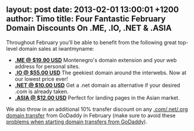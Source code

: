 layout: post
date: 2013-02-01 13:00:01 +1200
author: Timo
title: Four Fantastic February Domain Discounts On .ME, .IO, .NET & .ASIA
----

Throughout February you'll be able to benefit from the following great top-level domain sales at iwantmyname:

- **[.ME @ $19.90 USD](https://iwantmyname.com/domains/me-montenegrean-domain-name-registration-for-montenegro)** Montenegro's domain extension and your web address for personal sites.
- **[.IO @ $55.00 USD](https://iwantmyname.com/domains/io-domain-name-registration-for-british-indian-ocean-territory)** The geekiest domain around the interwebs. Now at our lowest price ever!
- **[.NET @ $10.00 USD](https://iwantmyname.com/domains/net-domain-name-registration-for-network)** Get a .net domain as alternative if your desired .com is already taken.
- **[.ASIA @ $12.00 USD](https://iwantmyname.com/domains/asia-domain-name-registration-for-asia)** Perfect for landing pages in the Asian market.

We also throw in an additional 10% transfer discount on any [.com/.net/.org domain transfer](https://iwantmyname.com/domains/domain-transfer) from GoDaddy in February (make sure to avoid these [problems when starting domain transfers from GoDaddy](https://iwantmyname.com/blog/2013/01/pitfalls-to-avoid-when-transferring-your-domain-from-godaddy.html)).
